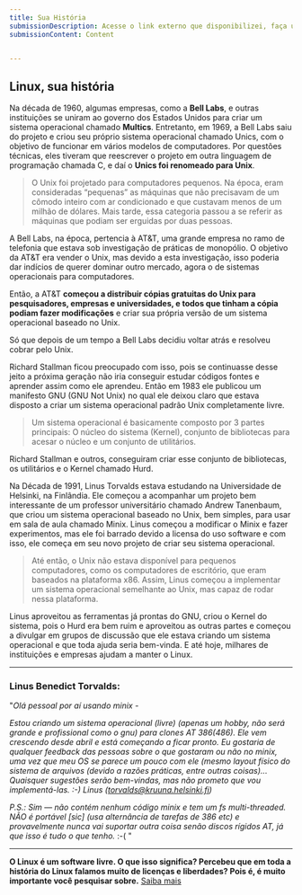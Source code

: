 ```yaml
---
title: Sua História
submissionDescription: Acesse o link externo que disponibilizei, faça um comentário sobre o que você aprendeu e o que você achou interessante nesta aula e também no conteúdo adicional sobre software livre.
submissionContent: Content


---
```


## Linux, sua história

 Na década de 1960, algumas empresas, como a __Bell Labs__, e outras instituições se uniram ao governo dos Estados Unidos para criar um sistema operacional chamado __Multics__. Entretanto, em 1969, a Bell Labs saiu do projeto e criou seu próprio sistema operacional chamado Unics, com o objetivo de funcionar em vários modelos de computadores. Por questões técnicas, eles tiveram que reescrever o projeto em outra linguagem de programação chamada C, e daí o __Unics foi renomeado para Unix__.

> O Unix foi projetado para computadores pequenos. Na época, eram consideradas “pequenas” as máquinas que não precisavam de um cômodo inteiro com ar condicionado e que custavam menos de um milhão de dólares. Mais tarde, essa categoria passou a se referir as máquinas que podiam ser erguidas por duas pessoas.

A Bell Labs, na época, pertencia à AT&T, uma grande empresa no ramo de telefonia que estava sob investigação de práticas de monopólio. O objetivo da AT&T era vender o Unix, mas devido a esta investigação, isso poderia dar indícios de querer dominar outro mercado, agora o de sistemas operacionais para computadores.

Então, a AT&T __começou a distribuir cópias gratuitas do Unix para pesquisadores, empresas e universidades, e todos que tinham a cópia podiam fazer modificações__ e criar sua própria versão de um sistema operacional baseado no Unix.

Só que depois de um tempo a Bell Labs decidiu voltar atrás e resolveu cobrar pelo Unix.

Richard Stallman ficou preocupado com isso, pois se continuasse desse jeito a próxima geração não iria conseguir estudar códigos fontes e aprender assim como ele aprendeu. Então em 1983 ele publicou um manifesto GNU (GNU Not Unix) no qual ele deixou claro que estava disposto a criar um sistema operacional padrão Unix completamente livre.

> Um sistema operacional é basicamente composto por 3 partes principais: O núcleo do sistema (Kernel), conjunto de bibliotecas para acesar o núcleo e um conjunto de utilitários.

Richard Stallman e outros, conseguiram criar esse conjunto de bibliotecas, os utilitários e o Kernel chamado Hurd.

Na Década de 1991, Linus Torvalds estava estudando na Universidade de Helsinki, na Finlândia. Ele começou a acompanhar um projeto bem interessante de um professor universitário chamado Andrew Tanenbaum, que criou um sistema operacional baseado no Unix, bem simples, para usar em sala de aula chamado Minix. Linus começou a modificar o Minix e fazer experimentos, mas ele foi barrado devido a licensa do uso software e com isso, ele começa em seu novo projeto de criar seu sistema operacional.

> Até então, o Unix não estava disponível para pequenos computadores, como os computadores de escritório, que eram baseados na plataforma x86. Assim, Linus começou a implementar um sistema operacional semelhante ao Unix, mas capaz de rodar nessa plataforma.

Linus aproveitou as ferramentas já prontas do GNU, criou o Kernel do sistema, pois o Hurd era bem ruim e aproveitou as outras partes e começou a divulgar em grupos de discussão que ele estava criando um sistema operacional e que toda ajuda seria bem-vinda. E até hoje, milhares de instituições e empresas ajudam a manter o Linux.
___
### Linus Benedict Torvalds:
"_Olá pessoal por aí usando minix -_

_Estou criando um sistema operacional (livre) (apenas um hobby, não será grande e profissional como o gnu) para clones AT 386(486). Ele vem crescendo desde abril e está começando a ficar pronto. Eu gostaria de qualquer feedback das pessoas sobre o que gostaram ou não no minix, uma vez que meu OS se parece um pouco com ele (mesmo layout físico do sistema de arquivos (devido a razões práticas, entre outras coisas)... Quaisquer sugestões serão bem-vindas, mas não prometo que vou implementá-las. :-)_
_Linus (torvalds@kruuna.helsinki.fi)_

_P.S.: Sim — não contém nenhum código minix e tem um fs multi-threaded. NÃO é portável [sic] (usa alternância de tarefas de 386 etc) e provavelmente nunca vai suportar outra coisa senão discos rígidos AT, já que isso é tudo o que tenho._ :-( "
___

**O Linux é um software livre. O que isso significa? Percebeu que em toda a história do Linux falamos muito de licenças e liberdades? Pois é, é muito importante você pesquisar sobre.** [Saiba mais](https://www.tabnews.com.br/pedromclaro/linux-park-definicao-de-software-livre-e-codigo-aberto)
